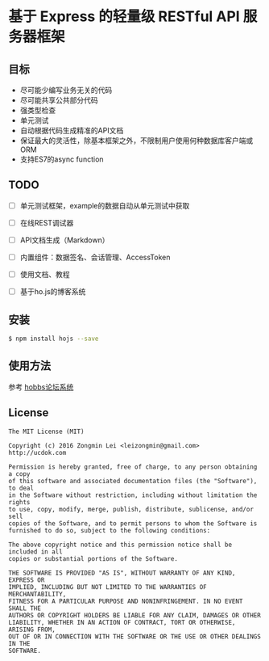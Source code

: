 # 基于 Express 的轻量级 RESTful API 服务器框架


## 目标

+ 尽可能少编写业务无关的代码
+ 尽可能共享公共部分代码
+ 强类型检查
+ 单元测试
+ 自动根据代码生成精准的API文档
+ 保证最大的灵活性，除基本框架之外，不限制用户使用何种数据库客户端或ORM
+ 支持ES7的async function


## TODO

+ [ ] 单元测试框架，example的数据自动从单元测试中获取
+ [ ] 在线REST调试器
+ [ ] API文档生成（Markdown）
+ [ ] 内置组件：数据签名、会话管理、AccessToken
+ [ ] 使用文档、教程
+ [ ] 基于ho.js的博客系统


## 安装

```bash
$ npm install hojs --save
```


## 使用方法

参考 [hobbs论坛系统](https://github.com/leizongmin/hobbs)


## License

```
The MIT License (MIT)

Copyright (c) 2016 Zongmin Lei <leizongmin@gmail.com>
http://ucdok.com

Permission is hereby granted, free of charge, to any person obtaining a copy
of this software and associated documentation files (the "Software"), to deal
in the Software without restriction, including without limitation the rights
to use, copy, modify, merge, publish, distribute, sublicense, and/or sell
copies of the Software, and to permit persons to whom the Software is
furnished to do so, subject to the following conditions:

The above copyright notice and this permission notice shall be included in all
copies or substantial portions of the Software.

THE SOFTWARE IS PROVIDED "AS IS", WITHOUT WARRANTY OF ANY KIND, EXPRESS OR
IMPLIED, INCLUDING BUT NOT LIMITED TO THE WARRANTIES OF MERCHANTABILITY,
FITNESS FOR A PARTICULAR PURPOSE AND NONINFRINGEMENT. IN NO EVENT SHALL THE
AUTHORS OR COPYRIGHT HOLDERS BE LIABLE FOR ANY CLAIM, DAMAGES OR OTHER
LIABILITY, WHETHER IN AN ACTION OF CONTRACT, TORT OR OTHERWISE, ARISING FROM,
OUT OF OR IN CONNECTION WITH THE SOFTWARE OR THE USE OR OTHER DEALINGS IN THE
SOFTWARE.
```
